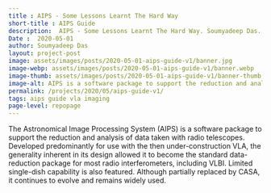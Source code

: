 ```yaml
---
title : AIPS - Some Lessons Learnt The Hard Way
short-title : AIPS Guide
description:  AIPS - Some Lessons Learnt The Hard Way. Soumyadeep Das. 2020-05-01. AIPS is a software package to support the reduction and analysis of data taken with radio telescopes. Here is a collection of some quick guides and troubleshooting tips.
Date :  2020-05-01
author: Soumyadeep Das
layout: project-post
image: assets/images/posts/2020-05-01-aips-guide-v1/banner.jpg
image-webp: assets/images/posts/2020-05-01-aips-guide-v1/banner.webp
image-thumb: assets/images/posts/2020-05-01-aips-guide-v1/banner-thumb.jpg
image-alt: AIPS is a software package to support the reduction and analysis of data taken with radio telescopes. 
permalink: /projects/2020/05/aips-guide-v1/
tags: aips guide vla imaging
page-level: repopage
---
```

 
<!-- Add images to assets/images/posts/2020-05-01-aips-guide-v1 -->
The Astronomical Image Processing System (AIPS) is a software package to support the reduction and analysis of data taken with radio telescopes. Developed predominantly for use with the then under-construction VLA, the generality inherent in its design allowed it to become the standard data-reduction package for most radio interferometers, including VLBI. Limited single-dish capability is also featured. Although partially replaced by CASA, it continues to evolve and remains widely used. 
